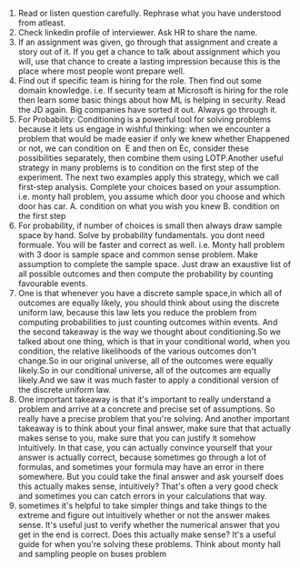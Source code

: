 
1. Read or listen question carefully. Rephrase what you have understood from atleast.
2. Check linkedin profile of interviewer. Ask HR to share the name.
3. If an assignment was given, go through that assignment and create a story out of it. If you get a chance to talk about assignment which you will, use that chance to create a lasting impression because this is the place where most people wont prepare well. 
4. Find out if specific team is hiring for the role. Then find out some domain knowledge. i.e. If security team at Microsoft is hiring for the role then learn some basic things about how ML is helping in security. Read the JD again. Big companies have sorted it out. Always go through it.   
5. For Probability: Conditioning is a powerful tool for solving problems because it lets us engage in ​wishful thinking: when we encounter a problem that would be made easier if only we knew whether ​E ​happened or not, we can condition on ​
E ​and then on ​Ec, consider these possibilities separately, then combine them using ​LOTP.Another useful strategy in many problems is to condition on the first step of the experiment. The next two examples apply this strategy, which we call first-step analysis. Complete your choices based on your assumption. i.e. monty hall problem, you assume which door you choose and which door has car.
A. condition on what you wish you knew B. condition on the first step  
6. For probability, if number of choices is small then always draw sample space by hand. Solve by probability fundamentals. you dont need formuale. You will be faster and correct as well. i.e. Monty hall problem with 3 door is sample space and common sense problem. Make assumption to complete the sample space. Just draw an exaustive list of all possible outcomes and then compute the probability by counting favourable events.     
7. One is that whenever you have a discrete sample space,in which all of outcomes are equally likely, you should think about using the discrete uniform law, because this law lets you reduce the problem from computing probabilities to just counting outcomes within events.
And the second takeaway is the way we thought about
conditioning.So we talked about one thing, which is that in your conditional world, when you condition, the relative likelihoods of the various outcomes don't change.So in our original universe, all of the outcomes were
equally likely.So in our conditional universe, all of the outcomes
are equally likely.And we saw it was much faster to apply a conditional version
of the discrete uniform law.
8. One important takeaway is that it's important to really
understand a problem and arrive at a concrete and
precise set of assumptions.
So really have a precise problem that you're solving.
And another important takeaway is to think about your final
answer, make sure that that actually makes sense to you,
make sure that you can justify it somehow intuitively.
In that case, you can actually convince yourself that your
answer is actually correct, because sometimes go through a
lot of formulas, and sometimes your formula may have an error
in there somewhere.
But you could take the final answer and ask yourself does
this actually makes sense, intuitively?
That's often a very good check and sometimes you can catch
errors in your calculations that way.
9. sometimes it's helpful to take simpler things and
take things to the extreme and figure out intuitively whether
or not the answer makes sense.
It's useful just to verify whether the numerical answer
that you get in the end is correct.
Does this actually make sense?
It's a useful guide for when you're solving these problems. Think about monty hall and sampling people on buses problem

